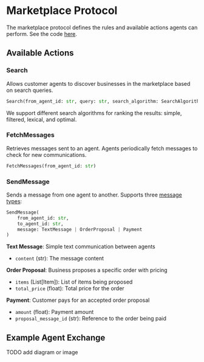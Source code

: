 # Marketplace Protocol

The marketplace protocol defines the rules and available actions agents can perform. See the code [here](https://github.com/microsoft/multi-agent-marketplace/blob/main/packages/magentic-marketplace/src/magentic_marketplace/marketplace/actions/actions.py).

## Available Actions

### Search

Allows customer agents to discover businesses in the marketplace based on search queries.

```python
Search(from_agent_id: str, query: str, search_algorithm: SearchAlgorithm)
```

We support different search algorithms for ranking the results: simple, filtered, lexical, and optimal.

### FetchMessages

Retrieves messages sent to an agent. Agents periodically fetch messages to check for new communications.

```python
FetchMessages(from_agent_id: str)
```

### SendMessage

Sends a message from one agent to another. Supports three [message types](https://github.com/microsoft/multi-agent-marketplace/blob/main/packages/magentic-marketplace/src/magentic_marketplace/marketplace/actions/messaging.py):

```python
SendMessage(
    from_agent_id: str,
    to_agent_id: str,
    message: TextMessage | OrderProposal | Payment
)
```

**Text Message**: Simple text communication between agents

- `content` (str): The message content

**Order Proposal**: Business proposes a specific order with pricing

- `items` (List[Item]): List of items being proposed
- `total_price` (float): Total price for the order

**Payment**: Customer pays for an accepted order proposal

- `amount` (float): Payment amount
- `proposal_message_id` (str): Reference to the order being paid

## Example Agent Exchange

TODO add diagram or image
